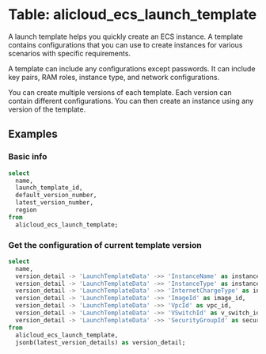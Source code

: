 # Table: alicloud_ecs_launch_template

A launch template helps you quickly create an ECS instance. A template contains configurations that you can use to create instances for various scenarios with specific requirements.

A template can include any configurations except passwords. It can include key pairs, RAM roles, instance type, and network configurations.

You can create multiple versions of each template. Each version can contain different configurations. You can then create an instance using any version of the template.

## Examples

### Basic info

```sql
select
  name,
  launch_template_id,
  default_version_number,
  latest_version_number,
  region
from
  alicloud_ecs_launch_template;
```

### Get the configuration of current template version

```sql
select
  name,
  version_detail -> 'LaunchTemplateData' ->> 'InstanceName' as instance_name,
  version_detail -> 'LaunchTemplateData' ->> 'InstanceType' as instance_type,
  version_detail -> 'LaunchTemplateData' ->> 'InternetChargeType' as instance_charge_type,
  version_detail -> 'LaunchTemplateData' ->> 'ImageId' as image_id,
  version_detail -> 'LaunchTemplateData' ->> 'VpcId' as vpc_id,
  version_detail -> 'LaunchTemplateData' ->> 'VSwitchId' as v_switch_id,
  version_detail -> 'LaunchTemplateData' ->> 'SecurityGroupId' as security_group_id
from
  alicloud_ecs_launch_template,
  jsonb(latest_version_details) as version_detail;
```
